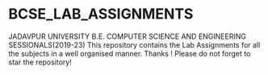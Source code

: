 # BCSE_LAB_ASSIGNMENTS
JADAVPUR UNIVERSITY B.E. COMPUTER SCIENCE AND ENGINEERING SESSIONALS(2019-23)
This repository contains the Lab Assignments for all the subjects in a well organised manner.
Thanks !
Please do not forget to star the repository!
